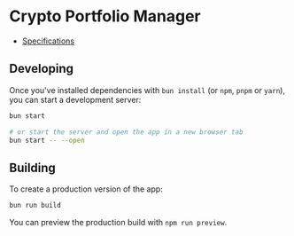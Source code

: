 # Crypto Portfolio Manager

- [Specifications](documentation/specifications.md)

## Developing

Once you've installed dependencies with `bun install` (or `npm`, `pnpm` or `yarn`), you can start a development server:

```bash
bun start

# or start the server and open the app in a new browser tab
bun start -- --open
```

## Building

To create a production version of the app:

```bash
bun run build
```

You can preview the production build with `npm run preview`.

